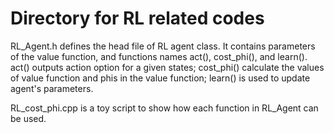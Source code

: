 # Directory for RL related codes

RL_Agent.h defines the head file of RL agent class. It contains parameters of the value function, and functions names act(), cost_phi(), and learn(). act() outputs action option for a given states; cost_phi() calculate the values of value function and phis in the value function; learn() is used to update agent's parameters.

RL_cost_phi.cpp is a toy script to show how each function in RL_Agent can be used.